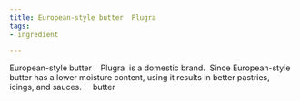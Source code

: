 ```yaml
---
title: European-style butter  Plugra
tags:
- ingredient

---
```

European-style butter    Plugra  is a domestic brand.  Since European-style butter has a lower moisture content, using it results in better pastries, icings, and sauces.     butter
